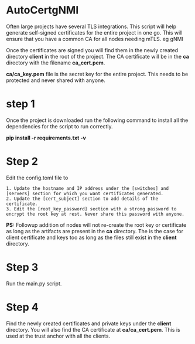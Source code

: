 # AutoCertgNMI
Often large projects have several TLS integrations. This script will help generate self-signed certificates for the
entire project in one go. This will ensure that you have a common CA for all nodes needing mTLS.  eg gNMI </p>
Once the certificates are signed you will find them in the newly created directory **client** in the root of the project.
The CA certificate will be in the **ca** directory with the filename **ca_cert.pem**. </p>

**ca/ca_key.pem** file is the secret key for the entire project. This needs to be protected and never shared with anyone.

# step 1
Once the project is downloaded run the following command to install all the dependencies for the script to run correctly. 

**pip install -r requirements.txt -v**


# Step 2
Edit the config.toml file to </p>

    1. Update the hostname and IP address under the [switches] and [servers] section for which you want certificates generated.
    2. Update the [cert_subject] section to add details of the certificate.
    3. Edit the [root_key_password] section with a strong password to encrypt the root key at rest. Never share this password with anyone.

**PS:** Followup addition of nodes will not re-create the root key or certificate as long as the artifacts are present in the **ca** directory. The is the case for client certificate and keys too as long as the files still exist in the **client** directory. 

# Step 3
Run the main.py script. 

# Step 4
Find the newly created certificates and private keys under the **client** directory. You will also find the CA certificate 
at **ca/ca_cert.pem**. This is used at the trust anchor with all the clients. 

